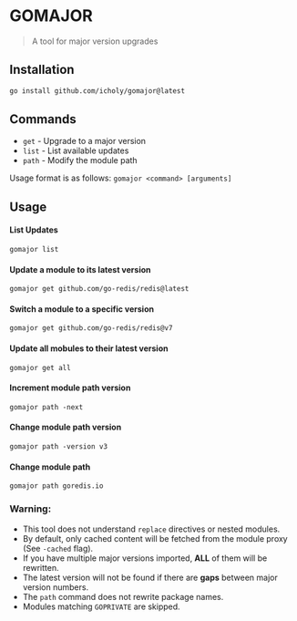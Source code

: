 # GOMAJOR

> A tool for major version upgrades

## Installation

```sh
go install github.com/icholy/gomajor@latest
```

## Commands

* `get` - Upgrade to a major version
* `list` - List available updates
* `path` - Modify the module path

Usage format is as follows: `gomajor <command> [arguments]`

## Usage

#### List Updates

```
gomajor list
```

#### Update a module to its latest version

```
gomajor get github.com/go-redis/redis@latest
```

#### Switch a module to a specific version

```
gomajor get github.com/go-redis/redis@v7
```

#### Update all mobules to their latest version

```
gomajor get all
```

#### Increment module path version

```
gomajor path -next
```

#### Change module path version

```
gomajor path -version v3
```

#### Change module path

```
gomajor path goredis.io
```

### Warning:

* This tool does not understand `replace` directives or nested modules.
* By default, only cached content will be fetched from the module proxy (See `-cached` flag).
* If you have multiple major versions imported, **ALL** of them will be rewritten.
* The latest version will not be found if there are **gaps** between major version numbers.
* The `path` command does not rewrite package names.
* Modules matching `GOPRIVATE` are skipped.
